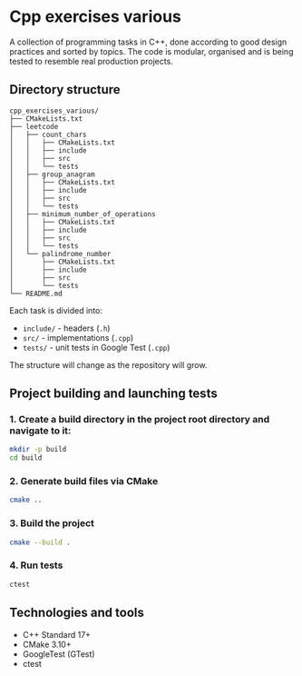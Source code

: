 # Cpp exercises various

A collection of programming tasks in C++, done according to good design practices and sorted by topics. The code is modular, organised and is being tested to resemble real production projects.

## Directory structure

```
cpp_exercises_various/
├── CMakeLists.txt
├── leetcode
│   ├── count_chars
│   │   ├── CMakeLists.txt
│   │   ├── include
│   │   ├── src
│   │   └── tests
│   ├── group_anagram
│   │   ├── CMakeLists.txt
│   │   ├── include
│   │   ├── src
│   │   └── tests
│   ├── minimum_number_of_operations
│   │   ├── CMakeLists.txt
│   │   ├── include
│   │   ├── src
│   │   └── tests
│   └── palindrome_number
│       ├── CMakeLists.txt
│       ├── include
│       ├── src
│       └── tests
└── README.md
```
Each task is divided into:
- `include/` - headers (`.h`)
- `src/` - implementations (`.cpp`)
- `tests/` - unit tests in Google Test (`.cpp`)

The structure will change as the repository will grow.

## Project building and launching tests

### 1. Create a build directory in the project root directory and navigate to it:
```bash
mkdir -p build
cd build
```
### 2. Generate build files via CMake
```bash
cmake ..
```
### 3. Build the project
```bash
cmake --build .
```
### 4. Run tests
```bash
ctest
```

## Technologies and tools
  - C++ Standard 17+
  - CMake 3.10+
  - GoogleTest (GTest)
  - ctest
  
